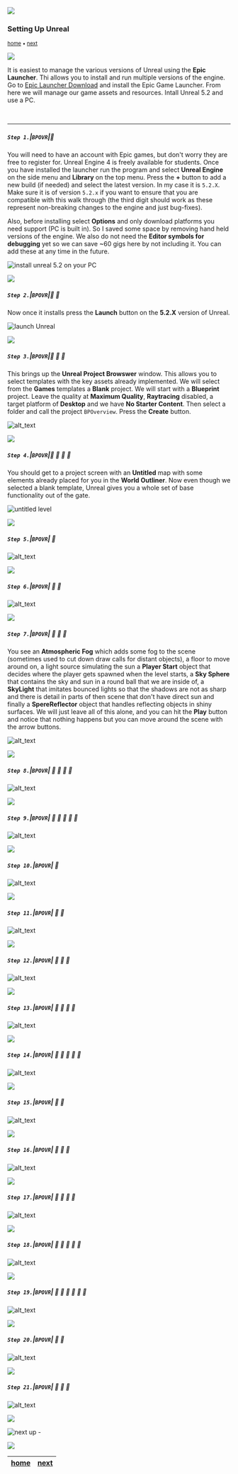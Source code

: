 ![](../images/line3.png)

### Setting Up Unreal

<sub>[home](../README.md#user-content-ue5-bp-overview) • [next](../)</sub>

![](../images/line3.png)

It is easiest to manage the various versions of Unreal using the **Epic Launcher**.  Thi allows you to install and run multiple versions of the engine.  Go to [Epic Launcher Download](https://store.epicgames.com/en-US/download) and install the Epic Game Launcher.  From here we will manage our game assets and resources. Intall Unreal 5.2 and use a PC.

<br>

---

##### `Step 1.`\|`BPOVR`|:small_blue_diamond:

You will need to have an account with Epic games, but don't worry they are free to register for.  Unreal Engine 4 is freely available for students.
Once you have installed the launcher run the program and select **Unreal Engine** on the side menu and **Library** on the top menu. Press the **+** button to add a new build (if needed) and select the latest version.  In my case it is `5.2.X`. Make sure it is of version `5.2.x` if you want to ensure that you are compatible with this walk through (the third digit should work as these represent non-breaking changes to the engine and just bug-fixes).

Also, before installing select **Options** and only download platforms you need support (PC is built in).  So I saved some space by removing hand held versions of the engine. We also do not need the **Editor symbols for debugging** yet so we can save ~60 gigs here by not including it.  You can add these at any time in the future.

![install unreal 5.2 on your PC](images/MakeSureUnreal52.png)

![](../images/line2.png)

##### `Step 2.`\|`BPOVR`|:small_blue_diamond: :small_blue_diamond: 

Now once it installs press the **Launch** button on the **5.2.X** version of Unreal.

![launch Unreal](images/launchGame.png)

![](../images/line2.png)

##### `Step 3.`\|`BPOVR`|:small_blue_diamond: :small_blue_diamond: :small_blue_diamond:

This brings up the **Unreal Project Browswer** window.  This allows you to select templates with the key assets already implemented.  We will select from the **Games** templates a **Blank** project. We will start with a **Blueprint** project.  Leave the quality at **Maximum Quality**, **Raytracing** disabled, a target platform of **Desktop** and we have **No Starter Content**. Then select a folder and call the project `BPOverview`. Press the **Create** button.

![alt_text](images/BlankGame.png)

![](../images/line2.png)

##### `Step 4.`\|`BPOVR`|:small_blue_diamond: :small_blue_diamond: :small_blue_diamond: :small_blue_diamond:

You should get to a project screen with an **Untitled** map with some elements already placed for you in the **World Outliner**.  Now even though we selected a blank template, Unreal gives you a whole set of base functionality out of the gate. 

![untitled level](images/untitledLevel.png)

![](../images/line2.png)

##### `Step 5.`\|`BPOVR`| :small_orange_diamond:



![alt_text](images/NewLevel.png)

![](../images/line2.png)

##### `Step 6.`\|`BPOVR`| :small_orange_diamond: :small_blue_diamond:

![alt_text](images/.png)

![](../images/line2.png)

##### `Step 7.`\|`BPOVR`| :small_orange_diamond: :small_blue_diamond: :small_blue_diamond:
You see an **Atmospheric Fog** which adds some fog to the scene (sometimes used to cut down draw calls for distant objects), a floor to move around on, a light source simulating the sun a **Player Start** object that decides where the player gets spawned when the level starts, a **Sky Sphere** that contains the sky and sun in a round ball that we are inside of, a **SkyLight** that imitates bounced lights so that the shadows are not as sharp and there is detail in parts of then scene that don't have direct sun and finally a **SpereReflector** object that handles reflecting objects in shiny surfaces.  We will just leave all of this alone, and you can hit the **Play** button and notice that nothing happens but you can move around the scene with the arrow buttons.

![alt_text](images/.png)

![](../images/line2.png)

##### `Step 8.`\|`BPOVR`| :small_orange_diamond: :small_blue_diamond: :small_blue_diamond: :small_blue_diamond:

![alt_text](images/.png)

![](../images/line2.png)

##### `Step 9.`\|`BPOVR`| :small_orange_diamond: :small_blue_diamond: :small_blue_diamond: :small_blue_diamond: :small_blue_diamond:

![alt_text](images/.png)

![](../images/line2.png)

##### `Step 10.`\|`BPOVR`| :large_blue_diamond:

![alt_text](images/.png)

![](../images/line2.png)

##### `Step 11.`\|`BPOVR`| :large_blue_diamond: :small_blue_diamond: 

![alt_text](images/.png)

![](../images/line2.png)

##### `Step 12.`\|`BPOVR`| :large_blue_diamond: :small_blue_diamond: :small_blue_diamond: 

![alt_text](images/.png)

![](../images/line2.png)

##### `Step 13.`\|`BPOVR`| :large_blue_diamond: :small_blue_diamond: :small_blue_diamond:  :small_blue_diamond: 

![alt_text](images/.png)

![](../images/line2.png)

##### `Step 14.`\|`BPOVR`| :large_blue_diamond: :small_blue_diamond: :small_blue_diamond: :small_blue_diamond:  :small_blue_diamond: 

![alt_text](images/.png)

![](../images/line2.png)

##### `Step 15.`\|`BPOVR`| :large_blue_diamond: :small_orange_diamond: 

![alt_text](images/.png)

![](../images/line2.png)

##### `Step 16.`\|`BPOVR`| :large_blue_diamond: :small_orange_diamond:   :small_blue_diamond: 

![alt_text](images/.png)

![](../images/line2.png)

##### `Step 17.`\|`BPOVR`| :large_blue_diamond: :small_orange_diamond: :small_blue_diamond: :small_blue_diamond:

![alt_text](images/.png)

![](../images/line2.png)

##### `Step 18.`\|`BPOVR`| :large_blue_diamond: :small_orange_diamond: :small_blue_diamond: :small_blue_diamond: :small_blue_diamond:

![alt_text](images/.png)

![](../images/line2.png)

##### `Step 19.`\|`BPOVR`| :large_blue_diamond: :small_orange_diamond: :small_blue_diamond: :small_blue_diamond: :small_blue_diamond: :small_blue_diamond:

![alt_text](images/.png)

![](../images/line2.png)

##### `Step 20.`\|`BPOVR`| :large_blue_diamond: :large_blue_diamond:

![alt_text](images/.png)

![](../images/line2.png)

##### `Step 21.`\|`BPOVR`| :large_blue_diamond: :large_blue_diamond: :small_blue_diamond:

![alt_text](images/.png)

![](../images/line.png)

<!-- <img src="https://via.placeholder.com/1000x100/45D7CA/000000/?text=Next Up - ADD NEXT PAGE"> -->

![next up - ](images/banner.png)

![](../images/line.png)

| [home](../README.md#user-content-ue5-bp-overview) | [next](../)|
|---|---|
